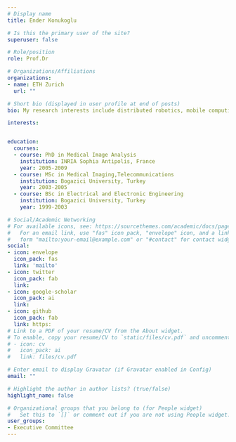 ```yaml
---
# Display name
title: Ender Konukoglu

# Is this the primary user of the site?
superuser: false

# Role/position
role: Prof.Dr

# Organizations/Affiliations
organizations:
- name: ETH Zurich
  url: ""

# Short bio (displayed in user profile at end of posts)
bio: My research interests include distributed robotics, mobile computing and programmable matter.

interests:


education:
  courses:
  - course: PhD in Medical Image Analysis
    institution: INRIA Sophia Antipolis, France
    year: 2005-2009
  - course: MSc in Medical Imaging,Telecommunications
    institution: Bogazici University, Turkey
    year: 2003-2005
  - course: BSc in Electrical and Electronic Engineering
    institution: Bogazici University, Turkey
    year: 1999-2003

# Social/Academic Networking
# For available icons, see: https://sourcethemes.com/academic/docs/page-builder/#icons
#   For an email link, use "fas" icon pack, "envelope" icon, and a link in the
#   form "mailto:your-email@example.com" or "#contact" for contact widget.
social:
- icon: envelope
  icon_pack: fas
  link: 'mailto'
- icon: twitter
  icon_pack: fab
  link: 
- icon: google-scholar
  icon_pack: ai
  link: 
- icon: github
  icon_pack: fab
  link: https: 
# Link to a PDF of your resume/CV from the About widget.
# To enable, copy your resume/CV to `static/files/cv.pdf` and uncomment the lines below.
# - icon: cv
#   icon_pack: ai
#   link: files/cv.pdf

# Enter email to display Gravatar (if Gravatar enabled in Config)
email: ""

# Highlight the author in author lists? (true/false)
highlight_name: false

# Organizational groups that you belong to (for People widget)
#   Set this to `[]` or comment out if you are not using People widget.
user_groups:
- Executive Committee
---
```




